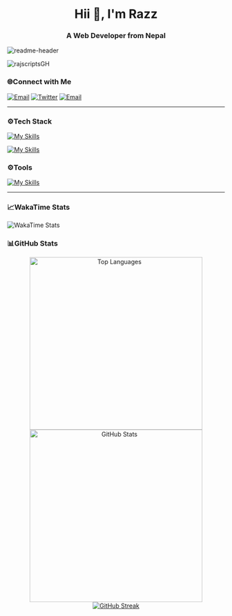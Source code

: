 <h1 align="center">Hii 👋, I'm Razz</h1>

<h3 align="center">A Web Developer from Nepal</h3>

![readme-header](headerfixed.jpg)

<p align="left">
  <img src="https://komarev.com/ghpvc/?username=rajscriptsGH&label=Profile%20views&color=0e75b6&style=flat" alt="rajscriptsGH" />
</p>

### 🌐Connect with Me

[![Email](https://skillicons.dev/icons?i=gmail)](mailto:rajscripts.lk@gmail.com.com)
[![Twitter](https://skillicons.dev/icons?i=twitter)](https://twitter.com/rajscriptsX)
[![Email](https://skillicons.dev/icons?i=gmail)](mailto:vector36razz@gmail.com)


---

### ⚙️Tech Stack

[![My Skills](https://skillicons.dev/icons?i=ts,js,next,react,tailwind,nodejs,express,&theme=light)](https://skills.thijs.gg)

[![My Skills](https://skillicons.dev/icons?i=postgres,prisma,mongodb,mysql,html,css,&theme=light)](https://skills.thijs.gg)

### ⚙️Tools

[![My Skills](https://skillicons.dev/icons?i=linux,git,github,postman,npm,figma,&theme=light)](https://skills.thijs.gg)

---

### 📈WakaTime Stats

![WakaTime Stats](https://github-readme-stats.vercel.app/api/wakatime?username=rajscriptsWT&layout=compact&theme=tokyonight)


### 📊GitHub Stats
<div align="center">

  <a href="https://github.com/rajscriptsGH">
    <img alt="Top Languages" src="https://readme-stats.warengonzaga.com/api/top-langs?username=rajscriptsGH&layout=compact&theme=radical" width="400px"/>
  </a>

  <a href="https://github.com/rajscriptsGH">
    <img alt="GitHub Stats" src="https://readme-stats.warengonzaga.com/api?username=rajscriptsGH&show_icons=true&count_private=true&theme=radical" width="400px"/>
  </a>

  <br/>

  <a href="https://github.com/rajscriptsGH">
    <img alt="GitHub Streak" src="https://streak-stats.demolab.com?user=rajscriptsGH&theme=radical&border_radius=2.5"/>
  </a>

</div>
